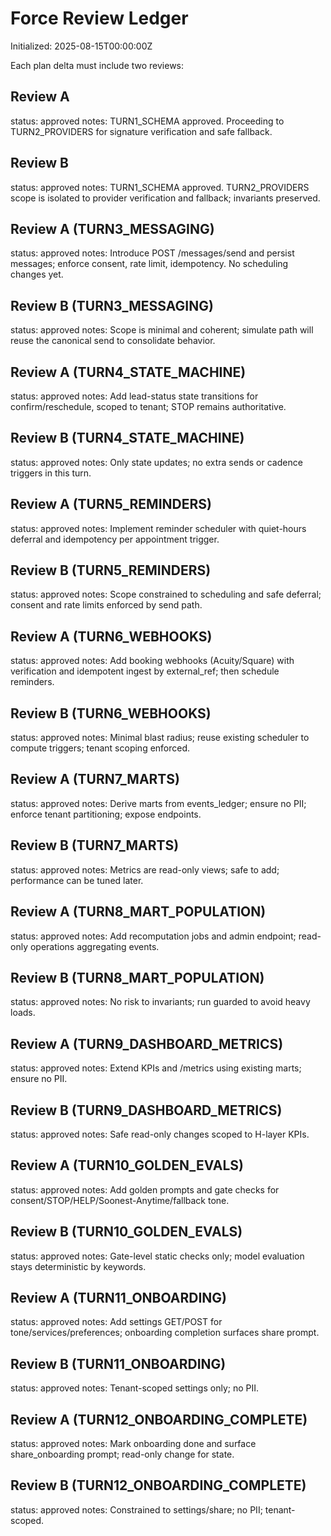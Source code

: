 # Force Review Ledger
Initialized: 2025-08-15T00:00:00Z

Each plan delta must include two reviews:

## Review A
status: approved
notes: TURN1_SCHEMA approved. Proceeding to TURN2_PROVIDERS for signature verification and safe fallback.

## Review B
status: approved
notes: TURN1_SCHEMA approved. TURN2_PROVIDERS scope is isolated to provider verification and fallback; invariants preserved.

## Review A (TURN3_MESSAGING)
status: approved
notes: Introduce POST /messages/send and persist messages; enforce consent, rate limit, idempotency. No scheduling changes yet.

## Review B (TURN3_MESSAGING)
status: approved
notes: Scope is minimal and coherent; simulate path will reuse the canonical send to consolidate behavior.

## Review A (TURN4_STATE_MACHINE)
status: approved
notes: Add lead-status state transitions for confirm/reschedule, scoped to tenant; STOP remains authoritative.

## Review B (TURN4_STATE_MACHINE)
status: approved
notes: Only state updates; no extra sends or cadence triggers in this turn.

## Review A (TURN5_REMINDERS)
status: approved
notes: Implement reminder scheduler with quiet-hours deferral and idempotency per appointment trigger.

## Review B (TURN5_REMINDERS)
status: approved
notes: Scope constrained to scheduling and safe deferral; consent and rate limits enforced by send path.

## Review A (TURN6_WEBHOOKS)
status: approved
notes: Add booking webhooks (Acuity/Square) with verification and idempotent ingest by external_ref; then schedule reminders.

## Review B (TURN6_WEBHOOKS)
status: approved
notes: Minimal blast radius; reuse existing scheduler to compute triggers; tenant scoping enforced.

## Review A (TURN7_MARTS)
status: approved
notes: Derive marts from events_ledger; ensure no PII; enforce tenant partitioning; expose endpoints.

## Review B (TURN7_MARTS)
status: approved
notes: Metrics are read-only views; safe to add; performance can be tuned later.

## Review A (TURN8_MART_POPULATION)
status: approved
notes: Add recomputation jobs and admin endpoint; read-only operations aggregating events.

## Review B (TURN8_MART_POPULATION)
status: approved
notes: No risk to invariants; run guarded to avoid heavy loads.

## Review A (TURN9_DASHBOARD_METRICS)
status: approved
notes: Extend KPIs and /metrics using existing marts; ensure no PII.

## Review B (TURN9_DASHBOARD_METRICS)
status: approved
notes: Safe read-only changes scoped to H-layer KPIs.

## Review A (TURN10_GOLDEN_EVALS)
status: approved
notes: Add golden prompts and gate checks for consent/STOP/HELP/Soonest-Anytime/fallback tone.

## Review B (TURN10_GOLDEN_EVALS)
status: approved
notes: Gate-level static checks only; model evaluation stays deterministic by keywords.

## Review A (TURN11_ONBOARDING)
status: approved
notes: Add settings GET/POST for tone/services/preferences; onboarding completion surfaces share prompt.

## Review B (TURN11_ONBOARDING)
status: approved
notes: Tenant-scoped settings only; no PII.

## Review A (TURN12_ONBOARDING_COMPLETE)
status: approved
notes: Mark onboarding done and surface share_onboarding prompt; read-only change for state.

## Review B (TURN12_ONBOARDING_COMPLETE)
status: approved
notes: Constrained to settings/share; no PII; tenant-scoped.
